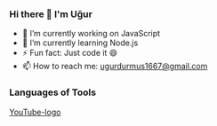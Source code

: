 ### Hi there 👋 I'm Uğur


- 🔭 I’m currently working on JavaScript
- 🌱 I’m currently learning Node.js
- ⚡ Fun fact: Just code it 😄
- 📫 How to reach me: ugurdurmus1667@gmail.com

### Languages of Tools
[YouTube-logo](https://www.youtube.com/channel/UC_IfVKT5aYLNgAdt8JqJ_CQ)




